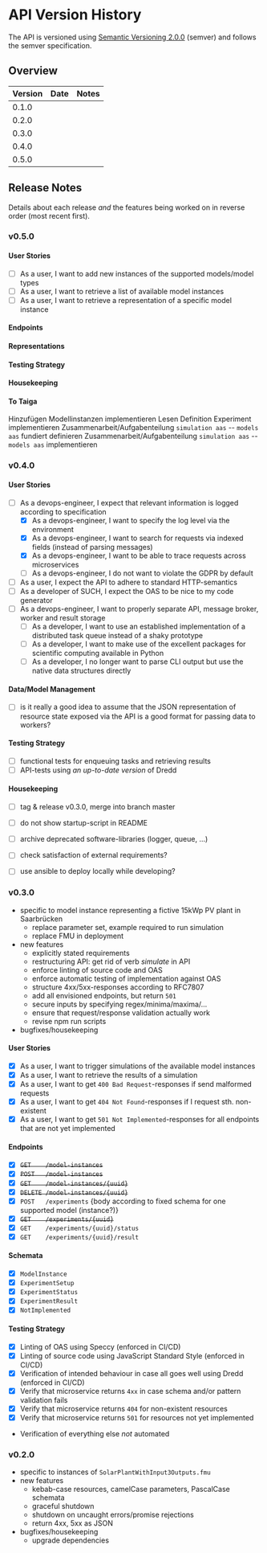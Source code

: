 # API Version History
The API is versioned using [Semantic Versioning 2.0.0](https://semver.org/spec/v2.0.0.html) (semver) and follows the semver specification.

## Overview
Version   | Date       | Notes
---       | ---        | ---
0.1.0     |            |
0.2.0     |            |
0.3.0     |            |
0.4.0     |            |
0.5.0     |            |

## Release Notes
Details about each release _and_ the features being worked on in reverse order (most recent first).

### v0.5.0
#### User Stories
* [ ] As a user, I want to add new instances of the supported models/model types
* [ ] As a user, I want to retrieve a list of available model instances
* [ ] As a user, I want to retrieve a representation of a specific model instance

#### Endpoints

#### Representations

#### Testing Strategy

#### Housekeeping

#### To Taiga
Hinzufügen Modellinstanzen implementieren
Lesen Definition Experiment implementieren
Zusammenarbeit/Aufgabenteilung `simulation aas` -- `models aas` fundiert definieren
Zusammenarbeit/Aufgabenteilung `simulation aas` -- `models aas` implementieren


### v0.4.0

#### User Stories
* [ ] As a devops-engineer, I expect that relevant information is logged according to specification
    * [x] As a devops-engineer, I want to specify the log level via the environment
    * [x] As a devops-engineer, I want to search for requests via indexed fields (instead of parsing messages)
    * [x] As a devops-engineer, I want to be able to trace requests across microservices
    * [ ] As a devops-engineer, I do not want to violate the GDPR by default
* [ ] As a user, I expect the API to adhere to standard HTTP-semantics
* [ ] As a developer of SUCH, I expect the OAS to be nice to my code generator
* [ ] As a devops-engineer, I want to properly separate API, message broker, worker and result storage
    * [ ] As a developer, I want to use an established implementation of a distributed task queue instead of a shaky prototype
    * [ ] As a developer, I want to make use of the excellent packages for scientific computing available in Python
    * [ ] As a developer, I no longer want to parse CLI output but use the native data structures directly

#### Data/Model Management
* [ ] is it really a good idea to assume that the JSON representation of resource state exposed via the API is a good format for passing data to workers?

#### Testing Strategy
* [ ] functional tests for enqueuing tasks and retrieving results
* [ ] API-tests using _an up-to-date version_ of Dredd

#### Housekeeping
* [ ] tag & release v0.3.0, merge into branch master
* [ ] do not show startup-script in README
* [ ] archive deprecated software-libraries (logger, queue, ...)
* [ ] check satisfaction of external requirements?
* [ ] use ansible to deploy locally while developing?


### v0.3.0
* specific to model instance representing a fictive 15kWp PV plant in Saarbrücken
    * replace parameter set, example required to run simulation
    * replace FMU in deployment
* new features
    * explicitly stated requirements
    * restructuring API: get rid of verb _simulate_ in API
    * enforce linting of source code and OAS
    * enforce automatic testing of implementation against OAS
    * structure 4xx/5xx-responses according to RFC7807
    * add all envisioned endpoints, but return `501`
    * secure inputs by specifying regex/minima/maxima/...
    * ensure that request/response validation actually work
    * revise npm run scripts
* bugfixes/housekeeping

#### User Stories
* [x] As a user, I want to trigger simulations of the available model instances
* [x] As a user, I want to retrieve the results of a simulation
* [x] As a user, I want to get `400 Bad Request`-responses if send malformed requests
* [x] As a user, I want to get `404 Not Found`-responses if I request sth. non-existent
* [x] As a user, I want to get `501 Not Implemented`-responses for all endpoints that are not yet implemented

#### Endpoints
* [x] ~~`GET    /model-instances`~~
* [x] ~~`POST   /model-instances`~~
* [x] ~~`GET    /model-instances/{uuid}`~~
* [x] ~~`DELETE /model-instances/{uuid}`~~
* [x]   `POST   /experiments` {body according to fixed schema for one supported model (instance?)}
* [x] ~~`GET    /experiments/{uuid}`~~
* [x]   `GET    /experiments/{uuid}/status`
* [x]   `GET    /experiments/{uuid}/result`

#### Schemata
* [x] `ModelInstance`
* [x] `ExperimentSetup`
* [x] `ExperimentStatus`
* [x] `ExperimentResult`
* [x] `NotImplemented`

#### Testing Strategy
* [x] Linting of OAS using Speccy (enforced in CI/CD)
* [x] Linting of source code using JavaScript Standard Style (enforced in CI/CD)
* [x] Verification of intended behaviour in case all goes well using Dredd (enforced in CI/CD)
* [x] Verify that microservice returns `4xx` in case schema and/or pattern validation fails
* [x] Verify that microservice returns `404` for non-existent resources
* [x] Verify that microservice returns `501` for resources not yet implemented
* Verification of everything else _not_ automated

### v0.2.0
* specific to instances of `SolarPlantWithInput3Outputs.fmu`
* new features
    * kebab-case resources, camelCase parameters, PascalCase schemata
    * graceful shutdown
    * shutdown on uncaught errors/promise rejections
    * return 4xx, 5xx as JSON
* bugfixes/housekeeping
    * upgrade dependencies
